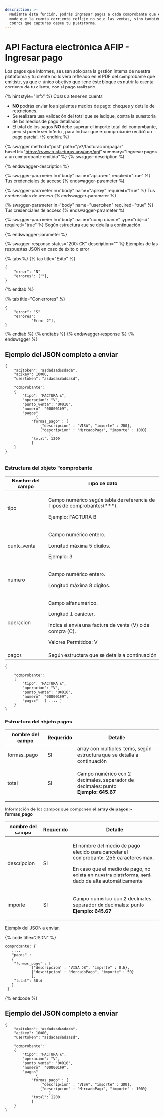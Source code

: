```yaml
---
description: >-
  Mediante ésta función, podrás ingresar pagos a cada comprobante que emítas, de
  modo que la cuenta corriente refleje no solo las ventas, sino también, los
  cobros que capturas desde tu plataforma.
---
```


# API Factura electrónica AFIP - Ingresar pago

Los pagos que informes, se usan solo para la gestión interna de nuestra plataforma y tu cliente no lo verá reflejado en el PDF del comprobante que emitiste, ya que el único objetivo que tiene éste bloque es nutrir la cuenta corriente de tu cliente, con el pago realizado.

{% hint style="info" %}
Cosas a tener en cuenta:&#x20;

* **NO** podrás enviar los siguientes medios de pago: cheques y detalle de retenciones.
* Se realizara una validación del total que se indique, contra la sumatoria de los medios de pago detallados
* El total de los pagos **NO** debe superar el importe total del comprobante, pero si puede ser inferior, para indicar que el comprobante recibió un pago parcial.
{% endhint %}

&#x20;

{% swagger method="post" path="/v2/facturacion/pagar" baseUrl="https://www.tusfacturas.app/app/api" summary="Ingresar pagos a un comprobante emitido" %}
{% swagger-description %}

{% endswagger-description %}

{% swagger-parameter in="body" name="apitoken" required="true" %}
Tus credenciales de acceso
{% endswagger-parameter %}

{% swagger-parameter in="body" name="apikey" required="true" %}
Tus credenciales de acceso
{% endswagger-parameter %}

{% swagger-parameter in="body" name="usertoken" required="true" %}
Tus credenciales de acceso
{% endswagger-parameter %}

{% swagger-parameter in="body" name="comprobante" type="object" required="true" %}
Según estructura que se detalla a continuación


{% endswagger-parameter %}

{% swagger-response status="200: OK" description="" %}
Ejemplos de las respuestas JSON en caso de éxito o error

{% tabs %}
{% tab title="Exito" %}
```
{
	"error": "N",
	"errores": [""],
}
```
{% endtab %}

{% tab title="Con errores" %}
```
{
	"error": "S",
	"errores": 
			"Error 2"],
}
```
{% endtab %}
{% endtabs %}
{% endswagger-response %}
{% endswagger %}

## Ejemplo del JSON completo a enviar

```
{
	"apitoken": "asdadsadasdada",
	"apikey": 10000,
	"usertoken": "asdadasdadsasd",
	 
	"comprobante": 
	{
		"tipo": "FACTURA A",
		"operacion": "V",
		"punto_venta": "00010",
		"numero": "00000109", 
		"pagos" : 
		      {
			"formas_pago" : [ 
				{"descripcion" : "VISA", "importe" : 200},
				{"descripcion" : "MercadoPago", "importe" : 1000}				
					], 
			"total": 1200
			}
	}
}
 
```



### Estructura del objeto "comprobante

| Nombre del campo | Tipo de dato                                                                                                                                            |
| ---------------- | ------------------------------------------------------------------------------------------------------------------------------------------------------- |
| tipo             | <p>Campo numérico según tabla de referencia de Tipos de comprobantes(***). </p><p>Ejemplo: FACTURA B</p>                                                |
| punto\_venta     | <p>Campo numérico entero. </p><p>Longitud máxima 5 dígitos. </p><p>Ejemplo: 3</p>                                                                       |
| numero           | <p>Campo numérico entero. </p><p>Longitud máxima 8 digitos. </p>                                                                                        |
| operacion        | <p>Campo alfanumérico. </p><p>Longitud 1 carácter. </p><p>Indica si envía una factura de venta (V) o de compra (C). </p><p>Valores Permitidos: V   </p> |
| pagos            | Según estructura que se detalla a continuación                                                                                                          |

```
{
	  
	"comprobante": 
	{
		"tipo": "FACTURA A",
		"operacion": "V",
		"punto_venta": "00010",
		"numero": "00000109", 
		"pagos" : { .... }
	}
}
```

### Estructura del objeto pagos  

| nombre del campo | Requerido | Detalle                                                                                                  |
| ---------------- | --------- | -------------------------------------------------------------------------------------------------------- |
| formas\_pago     | SI        | array con multiples items, según estructura que se detalla a continuación                                |
| total            | SI        | <p>Campo numérico con 2 decimales. separador de decimales: punto<br><strong>Ejemplo: 645.67</strong></p> |

Información de los campos que componen el **array de pagos > formas\_pago**&#x20;

| nombre del campo | Requerido | Detalle                                                                                                                                                                                               |
| ---------------- | --------- | ----------------------------------------------------------------------------------------------------------------------------------------------------------------------------------------------------- |
| descripcion      | SI        | <p>El nombre del medio de pago elegido para cancelar el comprobante. 255 caracteres max. </p><p>En caso que el medio de pago, no exista en nuestra plataforma, será dado de alta automáticamente.</p> |
| importe          | SI        | <p>Campo numérico con 2 decimales. separador de decimales: punto<br><strong>Ejemplo: 645.67</strong></p>                                                                                              |

Ejemplo del JSON a enviar.

{% code title="JSON" %}
```
comprobante: {
   .... 
   "pagos" : 
   {
	"formas_pago" : [ 
			{"descripcion" : "VISA DB", "importe" : 0.6},
			{"descripcion" : "MercadoPago", "importe" : 50}
			], 
	"total": 50.6
   }, 
 }
```
{% endcode %}

## Ejemplo del JSON completo a enviar



```
{
	"apitoken": "asdadsadasdada",
	"apikey": 10000,
	"usertoken": "asdadasdadsasd",
	 
	"comprobante": 
	{
		"tipo": "FACTURA A",
		"operacion": "V",
		"punto_venta": "00010",
		"numero": "00000109", 
		"pagos" : 
		      {
			"formas_pago" : [ 
				{"descripcion" : "VISA", "importe" : 200},
				{"descripcion" : "MercadoPago", "importe" : 1000}				
					], 
			"total": 1200
			}
	}
}
 
```


